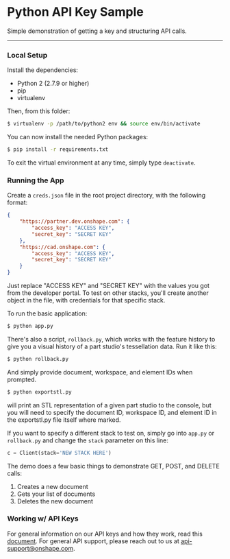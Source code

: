 # Python API Key Sample

Simple demonstration of getting a key and structuring API calls.

---

### Local Setup

Install the dependencies:

* Python 2 (2.7.9 or higher)
* pip
* virtualenv

Then, from this folder:

```sh
$ virtualenv -p /path/to/python2 env && source env/bin/activate
```

You can now install the needed Python packages:

```sh
$ pip install -r requirements.txt
```

To exit the virtual environment at any time, simply type `deactivate`.

### Running the App

Create a `creds.json` file in the root project directory, with the following format:

```json
{
    "https://partner.dev.onshape.com": {
        "access_key": "ACCESS KEY",
        "secret_key": "SECRET KEY"
    },
    "https://cad.onshape.com": {
        "access_key": "ACCESS KEY",
        "secret_key": "SECRET KEY"
    }
}
```

Just replace "ACCESS KEY" and "SECRET KEY" with the values you got from the
developer portal. To test on other stacks, you'll create another object in the file,
with credentials for that specific stack.

To run the basic application:

```sh
$ python app.py
```

There's also a script, `rollback.py`, which works with the feature history to give you
a visual history of a part studio's tessellation data. Run it like this:

```sh
$ python rollback.py
```

And simply provide document, workspace, and element IDs when prompted.

```sh
$ python exportstl.py
```

will print an STL representation of a given part studio to the console, but you will need to specify the document ID, workspace ID, and element ID in the exportstl.py file itself where marked.

If you want to specify a different stack to test on, simply go into `app.py` or `rollback.py` and
change the `stack` parameter on this line:

```py
c = Client(stack='NEW STACK HERE')
```

The demo does a few basic things to demonstrate GET, POST, and DELETE calls:

1. Creates a new document
2. Gets your list of documents
3. Deletes the new document

### Working w/ API Keys

For general information on our API keys and how they work, read this
[document](https://github.com/onshape/apikey/blob/master/README.md). For general
API support, please reach out to us at
[api-support@onshape.com](mailto:api-support@onshape.com).
